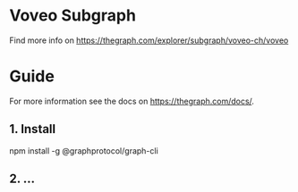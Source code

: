 # Voveo Subgraph

Find more info on https://thegraph.com/explorer/subgraph/voveo-ch/voveo

# Guide

For more information see the docs on https://thegraph.com/docs/.

## 1. Install

npm install -g @graphprotocol/graph-cli

## 2. ...
